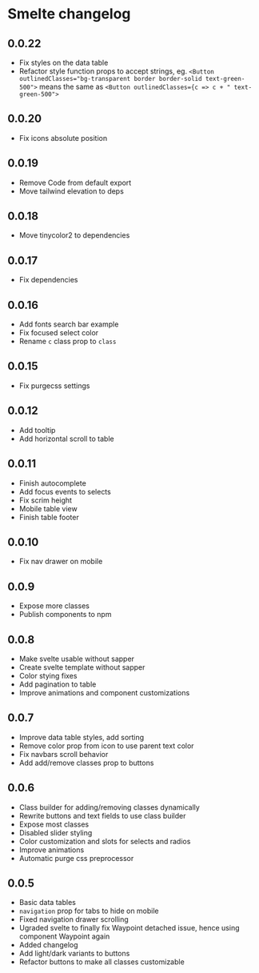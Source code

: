 # Smelte changelog

## 0.0.22
* Fix styles on the data table
* Refactor style function props to accept strings,
  eg. `<Button outlinedClasses="bg-transparent border border-solid text-green-500">` means the same as
  `<Button outlinedClasses={c => c + " text-green-500">`

## 0.0.20
* Fix icons absolute position

## 0.0.19
* Remove Code from default export
* Move tailwind elevation to deps

## 0.0.18
* Move tinycolor2 to dependencies

## 0.0.17
* Fix dependencies

## 0.0.16
* Add fonts search bar example
* Fix focused select color
* Rename `c` class prop to `class`

## 0.0.15
* Fix purgecss settings

## 0.0.12
* Add tooltip
* Add horizontal scroll to table

## 0.0.11
* Finish autocomplete
* Add focus events to selects
* Fix scrim height
* Mobile table view
* Finish table footer

## 0.0.10
* Fix nav drawer on mobile

## 0.0.9
* Expose more classes
* Publish components to npm

## 0.0.8
* Make svelte usable without sapper
* Create svelte template without sapper
* Color stying fixes
* Add pagination to table
* Improve animations and component customizations

## 0.0.7
* Improve data table styles, add sorting
* Remove color prop from icon to use parent text color
* Fix navbars scroll behavior
* Add add/remove classes prop to buttons

## 0.0.6
* Class builder for adding/removing classes dynamically
* Rewrite buttons and text fields to use class builder
* Expose most classes
* Disabled slider styling
* Color customization and slots for selects and radios
* Improve animations
* Automatic purge css preprocessor

## 0.0.5
* Basic data tables
* `navigation` prop for tabs to hide on mobile
* Fixed navigation drawer scrolling
* Ugraded svelte to finally fix Waypoint detached issue, hence using component Waypoint again
* Added changelog
* Add light/dark variants to buttons
* Refactor buttons to make all classes customizable